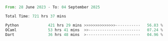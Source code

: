 <!--START_SECTION:waka-->

```rust
From: 28 June 2023 - To: 04 September 2025

Total Time: 721 hrs 37 mins

Python             421 hrs 29 mins >>>>>>>>>>>>>>-----------   56.83 %
OCaml              53 hrs 41 mins  >>-----------------------   07.24 %
Dart               36 hrs 48 mins  >------------------------   04.96 %
```

<!--END_SECTION:waka-->
